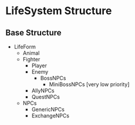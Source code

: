 # LifeSystem Structure

## Base Structure

- LifeForm
    - Animal
    - Fighter
        - Player
        - Enemy
            - BossNPCs
                - MiniBossNPCs [very low priority]
        - AllyNPCs
        - QuestNPCs
    - NPCs
        - GenericNPCs
        - ExchangeNPCs